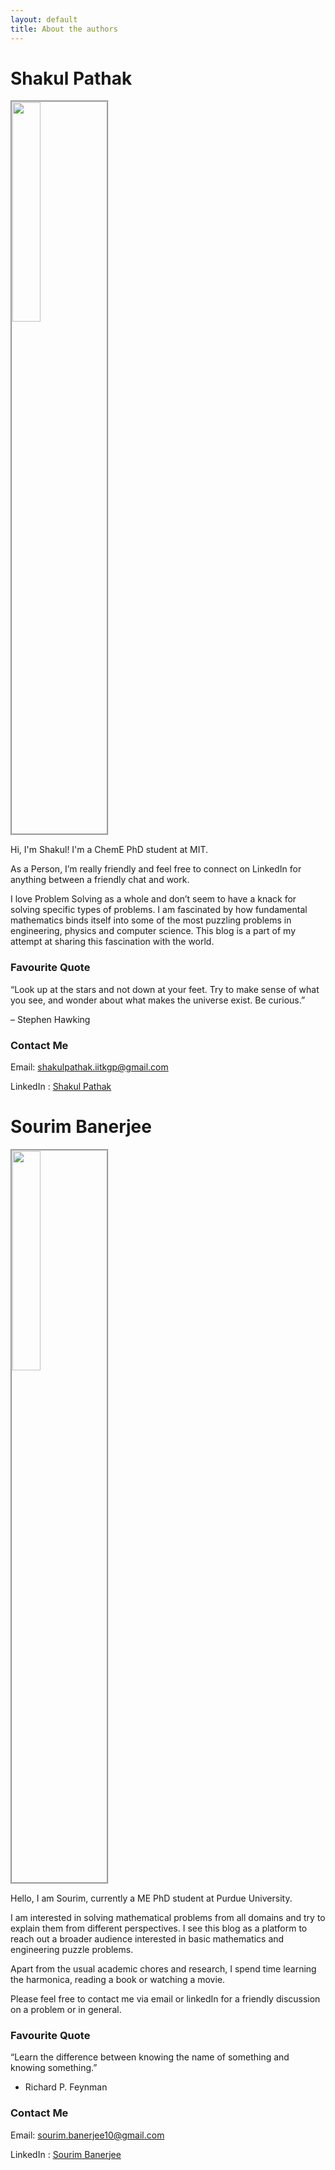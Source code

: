 ```yaml
---
layout: default
title: About the authors
---
```

# Shakul Pathak

<img class="profile-picture" src="{{site.baseurl}}/{{site.profile-picture}}" style="width:30%;border-style:groove">

Hi, I'm Shakul! I'm a ChemE PhD student at MIT.

As a Person, I’m really friendly and feel free to connect on LinkedIn for anything between a friendly chat and work.

I love Problem Solving as a whole and don’t seem to have a knack for solving specific types of problems. I am fascinated by how fundamental mathematics binds itself into
some of the most puzzling problems in engineering, physics and computer science. This blog is a part of my attempt at sharing this fascination with the world.

### Favourite Quote

“Look up at the stars and not down at your feet. Try to make sense of what you see, and wonder about what makes the universe exist. Be curious.”

 – Stephen Hawking


### Contact Me
Email: [shakulpathak.iitkgp@gmail.com](mailto:shakulpathak.iitkgp@gmail.com)


LinkedIn : [Shakul Pathak](https://www.linkedin.com/in/shakul-pathak/)

# Sourim Banerjee

<img class="profile-picture" src="../assets/profile2.jpeg" style="width:30%;border-style:groove">

Hello, I am Sourim, currently a ME PhD student at Purdue University.

I am interested in solving mathematical problems from all domains and try to explain them from different perspectives. I see this blog as a platform to reach out a broader audience interested in basic mathematics and engineering puzzle problems.

Apart from the usual academic chores and research, I spend time learning the harmonica, reading a book or watching a movie.

Please feel free to contact me via email or linkedIn for a friendly discussion on a problem or in general.

### Favourite Quote

“Learn the difference between knowing the name of something and knowing something.”

 - Richard P. Feynman

### Contact Me
Email: [sourim.banerjee10@gmail.com](mailto:sourim.banerjee10@gmail.com)


LinkedIn : [Sourim Banerjee](https://www.linkedin.com/in/sourim-banerjee10/)
